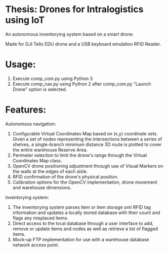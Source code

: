 # Thesis: Drones for Intralogistics using IoT
An autonomous inventorying system based on a smart drone.

Made for DJI Tello EDU drone and a USB keyboard emulation RFID Reader.

# Usage:
1) Execute comp_com.py using Python 3
2) Execute comp_nav.py using Python 2 after comp_com.py "Launch Drone" option is selected.

# Features:
Autonomous navigation:
  1) Configurable Virtual Coordinates Map based on (x,y) coordinate sets. Given a set of nodes representing the intersections between a series of shelves, a single-branch minimum distance 3D route is plotted to cover the entire warehouse Reserve Area.
  2) Perimeter selection to limit the drone's range through the Virtual Coordinates Map class.
  3) OpenCV drone positioning adjustment through use of Visual Markers on the walls at the edges of each aisle.
  4) RFID confirmation of the drone's physical position.
  5) Calibration options for the OpenCV implementation, drone movement and warehouse dimensions.

Inventorying system:
  1) The inventorying system parses item or item storage unti RFID tag information and updates a locally stored database with their count and flags any misplaced items.
  2) Direct access to the local database through a user interface to add, remove or update items and nodes as well as retrieve a list of flagged items.
  3) Mock-up FTP implementation for use with a warehouse database network access point.
